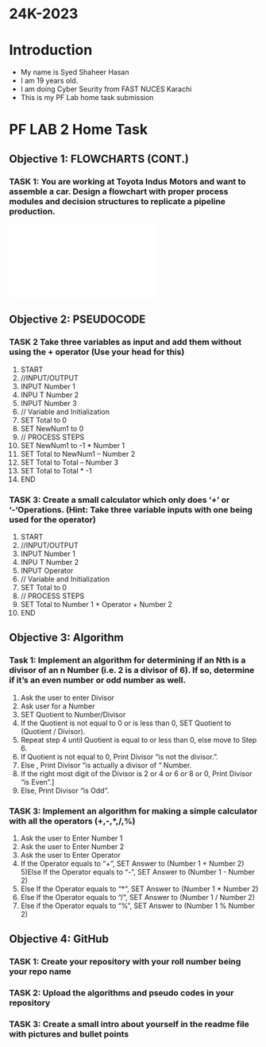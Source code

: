 # 24K-2023
# Introduction
* My name is Syed Shaheer Hasan
* I am 19 years old.
* I am doing Cyber Seurity from FAST NUCES Karachi
* This is my PF Lab home task submission
# PF LAB 2 Home Task

## Objective 1: FLOWCHARTS (CONT.)
### TASK 1: You are working at Toyota Indus Motors and want to assemble a car. Design a flowchart with proper process modules and decision structures to replicate a pipeline production. 
![CAT](file:///C:/Users/Lenovo/Downloads/Untitled%20Diagram.drawio.html)
                             

## Objective 2: PSEUDOCODE
### TASK 2 Take three variables as input and add them without using the + operator (Use your head for this)
1) START
2) //INPUT/OUTPUT
3) INPUT Number 1
4) INPU	T Number 2
5) INPUT Number 3
6) // Variable and Initialization 
7) SET Total to 0
8) SET NewNum1 to 0
9) // PROCESS STEPS
10) SET NewNum1 to -1 * Number 1
11) SET Total to NewNum1 – Number 2
12) SET Total to Total – Number 3
13) SET Total to Total * -1
14) END

### TASK 3: Create a small calculator which only does ‘+’ or ‘-‘Operations. (Hint: Take three variable inputs with one being used for the operator)
1) START
2) //INPUT/OUTPUT
3) INPUT Number 1
4) INPU	T Number 2
5) INPUT Operator
6) // Variable and Initialization 
7) SET Total to 0
8) // PROCESS STEPS
9) SET Total to Number 1 + Operator + Number 2
10) END

## Objective 3: Algorithm

### Task 1: Implement an algorithm for determining if an Nth is a divisor of an n Number (i.e. 2 is a divisor of 6). If so, determine if it’s an even number or odd number as well.
1) Ask the user to enter Divisor
2) Ask user for a Number
3) SET Quotient to Number/Divisor
4) If the Quotient is not equal to 0 or is less than 0, SET Quotient to (Quotient / Divisor).
5) Repeat step 4 until Quotient is equal to or less than 0, else move to Step 6.
6) If Quotient is not equal to 0, Print Divisor “is not the divisor.”.
7) Else , Print Divisor “is actually a divisor of “ Number.
8) If the right most digit of the Divisor is 2 or 4 or 6 or 8 or 0, Print Divisor “is Even”.]
9) Else, Print Divisor “is Odd”.

### TASK 3: Implement an algorithm for making a simple calculator with all the operators (+,-,*,/,%)
1) Ask the user to Enter Number 1
2) Ask the user to Enter Number 2
3) Ask the user to Enter Operator
4) If the Operator equals to “+”, SET Answer to (Number 1 + Number 2)
5)Else If the Operator equals to “-”, SET Answer to (Number 1 - Number 2)
6) Else If the Operator equals to “*”, SET Answer to (Number 1 * Number 2)
7) Else If the Operator equals to “/”, SET Answer to (Number 1 / Number 2)
8) Else if the Operator equals to “%”, SET Answer to (Number 1 % Number 2)

## Objective 4: GitHub
### TASK 1: Create your repository with your roll number being your repo name
### TASK 2: Upload the algorithms and pseudo codes in your repository
### TASK 3: Create a small intro about yourself in the readme file with pictures and bullet points




